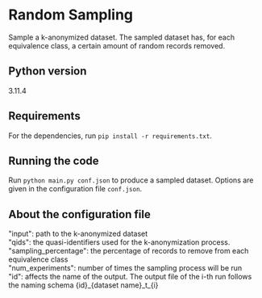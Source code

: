 # Random Sampling
Sample a k-anonymized dataset. The sampled dataset has, for each equivalence class, a certain amount of random records removed.

## Python version
3.11.4

## Requirements
For the dependencies, run ``pip install -r requirements.txt``.

## Running the code
Run ``python main.py conf.json`` to produce a sampled dataset.
Options are given in the configuration file ``conf.json``.

## About the configuration file
"input": path to the k-anonymized dataset  
"qids": the quasi-identifiers used for the k-anonymization process.  
"sampling_percentage": the percentage of records to remove from each equivalence class  
"num_experiments": number of times the sampling process will be run  
"id": affects the name of the output. The output file of the i-th run follows the naming schema {id}\_\{dataset name\}\_t\_\{i}  

